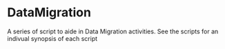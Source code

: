 # DataMigration
A series of script to aide in Data Migration activities. See the scripts for an indivual synopsis of each script
